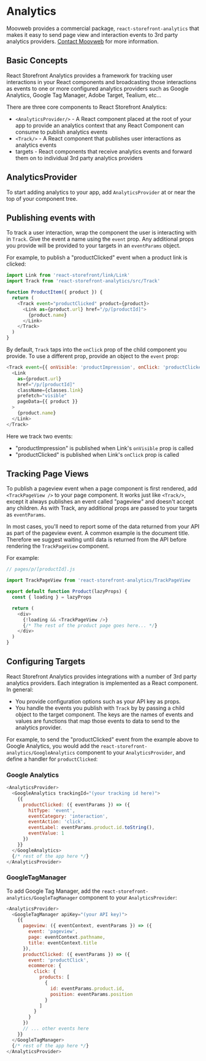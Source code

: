 # Analytics

Moovweb provides a commercial package, `react-storefront-analytics` that makes it easy to send page view and interaction events to 3rd party analytics providers. [Contact Moovweb](https://www.moovweb.com/learn/request-demo) for more information.

## Basic Concepts

React Storefront Analytics provides a framework for tracking user interactions in your React components and broadcasting those interactions as events to one or more configured analytics providers such as Google Analytics, Google Tag Manager, Adobe Target, Tealium, etc...

There are three core components to React Storefront Analytics:

- `<AnalyticsProvider/>` - A React component placed at the root of your app to provide an analytics context that any React Component can consume to publish analytics events
- `<Track/>` - A React component that publishes user interactions as analytics events
- targets - React components that receive analytics events and forward them on to individual 3rd party analytics providers

## AnalyticsProvider

To start adding analytics to your app, add `AnalyticsProvider` at or near the top of your component tree.

## Publishing events with <Track/>

To track a user interaction, wrap the component the user is interacting with in `Track`. Give the event a name using the `event` prop. Any additional props you provide will be provided to your targets in an `eventParams` object.

For example, to publish a "productClicked" event when a product link is clicked:

```js
import Link from 'react-storefront/link/Link'
import Track from 'react-storefront-analytics/src/Track'

function ProductItem({ product }) {
  return (
    <Track event="productClicked" product={product}>
      <Link as={product.url} href="/p/[productId]">
        {product.name}
      </Link>
    </Track>
  )
}
```

By default, `Track` taps into the `onClick` prop of the child component you provide. To use a different prop, provide an object to the `event` prop:

```js
<Track event={{ onVisible: 'productImpression', onClick: 'productClicked' }} product={product}>
  <Link
    as={product.url}
    href="/p/[productId]"
    className={classes.link}
    prefetch="visible"
    pageData={{ product }}
  >
    {product.name}
  </Link>
</Track>
```

Here we track two events:

- "productImpression" is published when Link's `onVisible` prop is called
- "productClicked" is published when Link's `onClick` prop is called

## Tracking Page Views

To publish a pageview event when a page component is first rendered, add `<TrackPageView />` to your page component. It works just like `<Track/>`, except it always publishes an event called "pageview" and doesn't accept any children. As with Track, any additional props are passed to your targets as `eventParams`.

In most cases, you'll need to report some of the data returned from your API as part of the pageview event. A common example is the document title. Therefore we suggest waiting until data is returned from the API before rendering the `TrackPageView` component.

For example:

```js
// pages/p/[productId].js

import TrackPageView from 'react-storefront-analytics/TrackPageView

export default function Product(lazyProps) {
  const { loading } = lazyProps

  return (
    <div>
      {!loading && <TrackPageView />}
      {/* The rest of the product page goes here... */}
    </div>
  )
}
```

## Configuring Targets

React Storefront Analytics provides integrations with a number of 3rd party analytics providers. Each integration is implemented as a React component. In general:

- You provide configuration options such as your API key as props.
- You handle the events you publish with `Track` by by passing a child object to the target component. The keys are the names of events and values are functions that map those events to data to send to the analytics provider.

For example, to send the "productClicked" event from the example above to Google Analytics, you would add the `react-storefront-analytics/GoogleAnalytics` component to your `AnalyticsProvider`, and define a handler for `productClicked`:

### Google Analytics

```js
<AnalyticsProvider>
  <GoogleAnalytics trackingId="(your tracking id here)">
    {{
      productClicked: ({ eventParams }) => ({
        hitType: 'event',
        eventCategory: 'interaction',
        eventAction: 'click',
        eventLabel: eventParams.product.id.toString(),
        eventValue: 1
      })
    }}
  </GoogleAnalytics>
  {/* rest of the app here */}
</AnalyticsProvider>
```

### GoogleTagManager

To add Google Tag Manager, add the `react-storefront-analytics/GoogleTagManager` component to your `AnalyticsProvider`:

```js
<AnalyticsProvider>
  <GoogleTagManager apiKey="(your API key)">
    {{
      pageview: ({ eventContext, eventParams }) => ({
        event: 'pageview',
        page: eventContext.pathname,
        title: eventContext.title
      }),
      productClicked: ({ eventParams }) => ({
        event: 'productClick',
        ecommerce: {
          click: {
            products: [
              {
                id: eventParams.product.id,
                position: eventParams.position
              }
            ]
          }
        }
      })
      // ... other events here
    }}
  </GoogleTagManager>
  {/* rest of the app here */}
</AnalyticsProvider>
```
